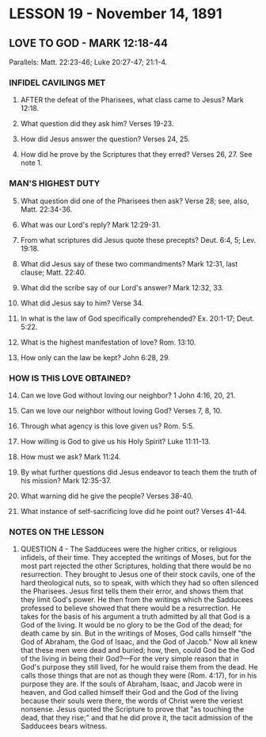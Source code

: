 # LESSON 19 - November 14, 1891

## LOVE TO GOD - MARK 12:18-44

Parallels: Matt. 22:23-46; Luke 20:27-47; 21:1-4.

### INFIDEL CAVILINGS MET

1. AFTER the defeat of the Pharisees, what class came to Jesus? Mark 12:18.

2. What question did they ask him? Verses 19-23.

3. How did Jesus answer the question? Verses 24, 25.

4. How did he prove by the Scriptures that they erred? Verses 26, 27. See note 1.

### MAN'S HIGHEST DUTY

5. What question did one of the Pharisees then ask? Verse 28; see, also, Matt. 22:34-36.

6. What was our Lord's reply? Mark 12:29-31.

7. From what scriptures did Jesus quote these precepts? Deut. 6:4, 5; Lev. 19:18.

8. What did Jesus say of these two commandments? Mark 12:31, last clause; Matt. 22:40.

9. What did the scribe say of our Lord's answer? Mark 12:32, 33.

10. What did Jesus say to him? Verse 34.

11. In what is the law of God specifically comprehended? Ex. 20:1-17; Deut. 5:22.

12. What is the highest manifestation of love? Rom. 13:10.

13. How only can the law be kept? John 6:28, 29.

### HOW IS THIS LOVE OBTAINED?

14. Can we love God without loving our neighbor? 1 John 4:16, 20, 21.

15. Can we love our neighbor without loving God? Verses 7, 8, 10.

16. Through what agency is this love given us? Rom. 5:5.

17. How willing is God to give us his Holy Spirit? Luke 11:11-13.

18. How must we ask? Mark 11:24.

19. By what further questions did Jesus endeavor to teach them the truth of his mission? Mark 12:35-37.

20. What warning did he give the people? Verses 38-40.

21. What instance of self-sacrificing love did he point out? Verses 41-44.

### NOTES ON THE LESSON

1. QUESTION 4 - The Sadducees were the higher critics, or religious infidels, of their time. They accepted the writings of Moses, but for the most part rejected the other Scriptures, holding that there would be no resurrection. They brought to Jesus one of their stock cavils, one of the hard theological nuts, so to speak, with which they had so often silenced the Pharisees. Jesus first tells them their error, and shows them that they limit God's power. He then from the writings which the Sadducees professed to believe showed that there would be a resurrection. He takes for the basis of his argument a truth admitted by all that God is a God of the living. It would be no glory to be the God of the dead; for death came by sin. But in the writings of Moses, God calls himself "the God of Abraham, the God of Isaac, and the God of Jacob." Now all knew that these men were dead and buried; how, then, could God be the God of the living in being their God?—For the very simple reason that in God's purpose they still lived, for he would raise them from the dead. He calls those things that are not as though they were (Rom. 4:17), for in his purpose they are. If the souls of Abraham, Isaac, and Jacob were in heaven, and God called himself their God and the God of the living because their souls were there, the words of Christ were the veriest nonsense. Jesus quoted the Scripture to prove that "as touching the dead, that they rise;" and that he did prove it, the tacit admission of the Sadducees bears witness.